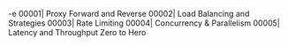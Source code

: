 -e 00001| Proxy Forward and Reverse
00002| Load Balancing and Strategies
00003| Rate Limiting
00004| Concurrency & Parallelism
00005| Latency and Throughput Zero to Hero
